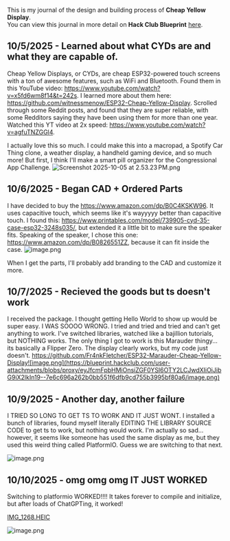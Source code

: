 <!--
  ===================    !!READ THIS NOTICE!!   ====================
  DO NOT edit this file manually. Your changes WILL BE OVERWRITTEN!
  This journal is auto generated and updated by Hack Club Blueprint.
  To edit this file, please edit your journal entries on Blueprint.
  ==================================================================
-->

This is my journal of the design and building process of **Cheap Yellow Display**.  
You can view this journal in more detail on **Hack Club Blueprint** [here](https://blueprint.hackclub.com/projects/215).


## 10/5/2025 - Learned about what CYDs are and what they are capable of.  

Cheap Yellow Displays, or CYDs, are cheap ESP32-powered touch screens with a ton of awesome features, such as WiFi and Bluetooth. Found them in this YouTube video: https://www.youtube.com/watch?v=x5fd6wm8f14&t=242s. I learned more about them here: https://github.com/witnessmenow/ESP32-Cheap-Yellow-Display. Scrolled through some Reddit posts, and found that they are super reliable, with some Redditors saying they have been using them for more than one year. Watched this YT video at 2x speed: https://www.youtube.com/watch?v=agfuTNZGGl4. 

I actually love this so much. I could make this into a macropad, a Spotify Car Thing clone, a weather display, a handheld gaming device, and so much more! But first, I think I'll make a smart pill organizer for the Congressional App Challenge. ![Screenshot 2025-10-05 at 2.53.23 PM.png](https://blueprint.hackclub.com/user-attachments/blobs/redirect/eyJfcmFpbHMiOnsiZGF0YSI6NjUwLCJwdXIiOiJibG9iX2lkIn19--d05580e5de399fc37464d5c762e4a2c66ddc9419/Screenshot%202025-10-05%20at%202.53.23%E2%80%AFPM.png)
  

## 10/6/2025 - Began CAD + Ordered Parts  

I have decided to buy the https://www.amazon.com/dp/B0C4KSKW96. It uses capacitive touch, which seems like it's wayyyyy better than capacitive touch. I found this: https://www.printables.com/model/739905-cyd-35-case-esp32-3248s035/, but extended it a little bit to make sure the speaker fits. Speaking of the speaker, I chose this one: https://www.amazon.com/dp/B0826551ZZ, because it can fit inside the case. 
![image.png](https://blueprint.hackclub.com/user-attachments/blobs/redirect/eyJfcmFpbHMiOnsiZGF0YSI6NzkyLCJwdXIiOiJibG9iX2lkIn19--39dd4c3c0a6c2ff415a033cdfd412d77a44d5d1b/image.png)

When I get the parts, I'll probably add branding to the CAD and customize it more.  

## 10/7/2025 - Recieved the goods but ts doesn't work  

I received the package. I thought getting Hello World to show up would be super easy. I WAS SOOOO WRONG. I tried and tried and tried and can't get anything to work. I've switched libraries, watched like a bajillion tutorials, but NOTHING works. The only thing I got to work is this Marauder thingy... its basically a Flipper Zero. The display clearly works, but my code just doesn't. https://github.com/Fr4nkFletcher/ESP32-Marauder-Cheap-Yellow-Display![image.png](https://blueprint.hackclub.com/user-attachments/blobs/proxy/eyJfcmFpbHMiOnsiZGF0YSI6OTY2LCJwdXIiOiJibG9iX2lkIn19--7e6c696a262b0bb551f6dfb9cd755b3995bf80a6/image.png)
  

## 10/9/2025 - Another day, another failure  

I TRIED SO LONG TO GET TS TO WORK AND IT JUST WONT. I installed a bunch of libraries, found myself literally EDITING THE LIBRARY SOURCE CODE to get ts to work, but nothing would work. I'm actually so sad... however, it seems like someone has used the same display as me, but they used this weird thing called PlatformIO. Guess we are switching to that next.

![image.png](https://blueprint.hackclub.com/user-attachments/blobs/proxy/eyJfcmFpbHMiOnsiZGF0YSI6MTM0NywicHVyIjoiYmxvYl9pZCJ9fQ==--4f0cc2f5f8d2f43900b818345718f916ddbb810a/image.png)
  

## 10/10/2025 - omg omg omg IT JUST WORKED  

Switching to platformio WORKED!!!! It takes forever to compile and initialize, but after loads of ChatGPTing, it worked!

[IMG_1268.HEIC](/user-attachments/blobs/proxy/eyJfcmFpbHMiOnsiZGF0YSI6MTQ4MCwicHVyIjoiYmxvYl9pZCJ9fQ==--ce71119039547f72df109470cf92c1575b9702f3/IMG_1268.HEIC)

![image.png](https://blueprint.hackclub.com/user-attachments/blobs/proxy/eyJfcmFpbHMiOnsiZGF0YSI6MTQ4MSwicHVyIjoiYmxvYl9pZCJ9fQ==--4315ce6d9016e41f255836ec8c7df1fdece6ceb0/image.png)
  

